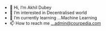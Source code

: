 - 👋 Hi, I’m Akhil Dubey
- 👀 I’m interested in Decentralised world
- 🌱 I’m currently learning ...Machine Learning
- 📫 How to reach me ...admin@courpedia.com

<!---
dubeyx/dubeyx is a ✨ special ✨ repository because its `README.md` (this file) appears on your GitHub profile.
You can click the Preview link to take a look at your changes.
--->
